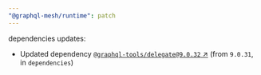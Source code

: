 ```yaml
---
"@graphql-mesh/runtime": patch
---
```

dependencies updates:
  - Updated dependency [`@graphql-tools/delegate@9.0.32` ↗︎](https://www.npmjs.com/package/@graphql-tools/delegate/v/9.0.32) (from `9.0.31`, in `dependencies`)
